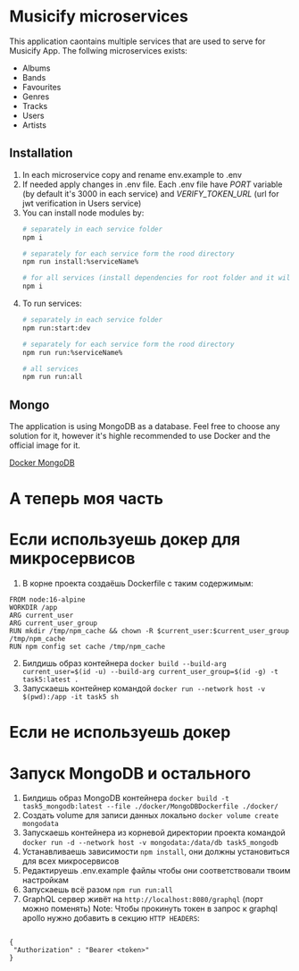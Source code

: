 # Musicify microservices

This application caontains multiple services that are used to serve for Musicify App. The follwing microservices exists:

- Albums
- Bands
- Favourites
- Genres
- Tracks
- Users
- Artists

## Installation

1. In each microservice copy and rename env.example to .env
2. If needed apply changes in .env file. Each .env file have _PORT_ variable (by default it's 3000 in each service)
   and _VERIFY_TOKEN_URL_ (url for jwt verification in Users service)
3. You can install node modules by:
    ```bash
   # separately in each service folder
   npm i
   
   # separately for each service form the rood directory
   npm run install:%serviceName%
   
   # for all services (install dependencies for root folder and it will install nested dependencies in postinstall script)
   npm i
   ```
4. To run services:
   ```bash
   # separately in each service folder
   npm run:start:dev

   # separately for each service form the rood directory
   npm run run:%serviceName%

   # all services
   npm run run:all
   ```

## Mongo

The application is using MongoDB as a database. Feel free to choose any solution for it, however it's highle recommended to use Docker and the official image for it.

[Docker MongoDB](https://hub.docker.com/_/mongo)

# А теперь моя часть

# Если используешь докер для микросервисов
1) В корне проекта создаёшь Dockerfile с таким содержимым:
```
FROM node:16-alpine
WORKDIR /app
ARG current_user
ARG current_user_group
RUN mkdir /tmp/npm_cache && chown -R $current_user:$current_user_group /tmp/npm_cache
RUN npm config set cache /tmp/npm_cache
```
2) Билдишь образ контейнера `docker build --build-arg current_user=$(id -u) --build-arg current_user_group=$(id -g) -t task5:latest .`
3) Запускаешь контейнер командой `docker run --network host -v $(pwd):/app -it task5 sh`
# Если не используешь докер
# Запуск MongoDB и остального
1) Билдишь образ MongoDB контейнера `docker build -t task5_mongodb:latest --file ./docker/MongoDBDockerfile ./docker/`
2) Создать volume для записи данных локально `docker volume create mongodata`
3) Запускаешь контейнера из корневой директории проекта командой `docker run -d --network host -v mongodata:/data/db task5_mongodb`
4) Устанавливаешь зависимости `npm install`, они должны установиться для всех микросервисов
5) Редактируешь .env.example файлы чтобы они соответствовали твоим настройкам
6) Запускаешь всё разом `npm run run:all`
7) GraphQL сервер живёт на `http://localhost:8080/graphql` (порт можно поменять)
Note: Чтобы прокинуть токен в запрос к graphql apollo нужно добавить в секцию `HTTP HEADERS`:
```

{
 "Authorization" : "Bearer <token>" 
}
```

